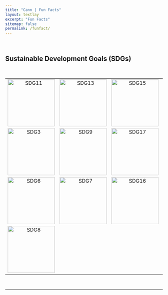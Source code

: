 ```yaml
---
title: "Cann | Fun Facts"
layout: textlay
excerpt: "Fun Facts"
sitemap: false
permalink: /funfact/
---
```



<br>

## Sustainable Development Goals (SDGs)

<br>
<div style="width:90%; text-align:justify"></div>

<div style="max-width: 1000px; margin: 0 auto;">

<table width="900">
    <tr>
        <td style="text-align: center;">
            <img src="{{ site.url }}{{ site.baseurl }}/images/SDGs/sdg11.png" class="img-responsive" width="150 px" alt="SDG11"/>
        </td>
        <td style="text-align: center;">
            <img src="{{ site.url }}{{ site.baseurl }}/images/SDGs/sdg13.png" class="img-responsive" width="150 px" alt="SDG13"/>
        </td>
        <td style="text-align: center;">
            <img src="{{ site.url }}{{ site.baseurl }}/images/SDGs/sdg15.png" class="img-responsive" width="150 px" alt="SDG15"/>
        </td>
        <td style="text-align: center;">
            <img src="{{ site.url }}{{ site.baseurl }}/images/SDGs/sdg2.png" class="img-responsive" width="150 px" alt="SDG2"/>
        </td>
    </tr>
    <tr>
        <td style="text-align: center;">
            <img src="{{ site.url }}{{ site.baseurl }}/images/SDGs/sdg3.png" class="img-responsive" width="150 px" alt="SDG3"/>
        </td>
        <td style="text-align: center;">
            <img src="{{ site.url }}{{ site.baseurl }}/images/SDGs/sdg9.png" class="img-responsive" width="150 px" alt="SDG9"/>
        </td>
        <td style="text-align: center;">
            <img src="{{ site.url }}{{ site.baseurl }}/images/SDGs/sdg17.jpg" class="img-responsive" width="150 px" alt="SDG17"/>
        </td>
        <td style="text-align: center;">
            <img src="{{ site.url }}{{ site.baseurl }}/images/SDGs/sdg14.png" class="img-responsive" width="150 px" alt="SDG14"/>
        </td>
    </tr>
    <tr>
        <td style="text-align: center;">
            <img src="{{ site.url }}{{ site.baseurl }}/images/SDGs/sdg6.png" class="img-responsive" width="150 px" alt="SDG6"/>
        </td>
        <td style="text-align: center;">
            <img src="{{ site.url }}{{ site.baseurl }}/images/SDGs/sdg7.jpg" class="img-responsive" width="150 px" alt="SDG7"/>
        </td>
        <td style="text-align: center;">
            <img src="{{ site.url }}{{ site.baseurl }}/images/SDGs/sdg16.png" class="img-responsive" width="150 px" alt="SDG16"/>
        </td>
        <td style="text-align: center;">
            <img src="{{ site.url }}{{ site.baseurl }}/images/SDGs/sdg12.png" class="img-responsive" width="150 px" alt="SDG12"/>
        </td>
    </tr>
    <tr>
        <td style="text-align: center;">
            <img src="{{ site.url }}{{ site.baseurl }}/images/SDGs/sdg8.png" class="img-responsive" width="150 px" alt="SDG8"/>
        </td>
    </tr>
</table>

<br>




---
